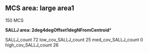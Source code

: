 ## MCS area: large area1

150 MCS


**SALLJ area: 2deg4degOffset1degNFromCentroid***

SALLJ_count 72
low_cov_SALLJ_count 25
med_cov_SALLJ_count 0
high_cov_SALLJ_count 26
